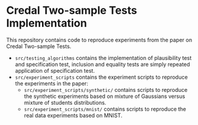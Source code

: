 # Credal Two-sample Tests Implementation
This repository contains code to reproduce experiments from the paper on Credal Two-sample Tests.

- `src/testing_algorithms` contains the implementation of plausibility test and specification test, inclusion and equality tests are simply repeated application of specification test.
- `src/experiment_scripts` contains the experiment scripts to reproduce the experiments in the paper:
  - `src/experiment_scripts/synthetic/` contains scripts to reproduce the synthetic experiments based on mixture of Gaussians versus mixture of students distributions.
  - `src/experiment_scripts/mnist/` contains scripts to reproduce the real data experiments based on MNIST.
